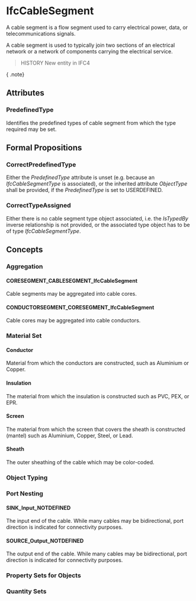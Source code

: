 # IfcCableSegment

A cable segment is a flow segment used to carry electrical power, data, or telecommunications signals.

A cable segment is used to typically join two sections of an electrical network or a network of components carrying the electrical service.

> HISTORY  New entity in IFC4

{ .note}
>

## Attributes

### PredefinedType
Identifies the predefined types of cable segment from which the type required may be set.

## Formal Propositions

### CorrectPredefinedType
Either the _PredefinedType_ attribute is unset (e.g. because an _IfcCableSegmentType_ is associated), or the inherited attribute _ObjectType_ shall be provided, if the _PredefinedType_ is set to USERDEFINED.

### CorrectTypeAssigned
Either there is no cable segment type object associated, i.e. the _IsTypedBy_ inverse relationship is not provided, or the associated type object has to be of type _IfcCableSegmentType_.

## Concepts

### Aggregation



#### CORESEGMENT_CABLESEGMENT_IfcCableSegment

Cable segments may be aggregated into cable cores.

#### CONDUCTORSEGMENT_CORESEGMENT_IfcCableSegment

Cable cores may be aggregated into cable conductors.

### Material Set



#### Conductor

Material from which the conductors are constructed, such as Aluminium or Copper.

#### Insulation

The material from which the insulation is constructed such as PVC, PEX, or EPR.

#### Screen

The material from which the screen that covers the sheath is constructed (mantel) such as Aluminium, Copper, Steel, or Lead.

#### Sheath

The outer sheathing of the cable which may be color-coded.

### Object Typing



### Port Nesting



#### SINK_Input_NOTDEFINED

The input end of the cable. While many cables may be bidirectional, port direction is indicated for connectivity purposes.

#### SOURCE_Output_NOTDEFINED

The output end of the cable. While many cables may be bidirectional, port direction is indicated for connectivity purposes.

### Property Sets for Objects



### Quantity Sets



